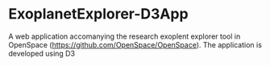 # ExoplanetExplorer-D3App
A web application accomanying the research exoplent explorer tool in OpenSpace (https://github.com/OpenSpace/OpenSpace). The application is developed using D3
